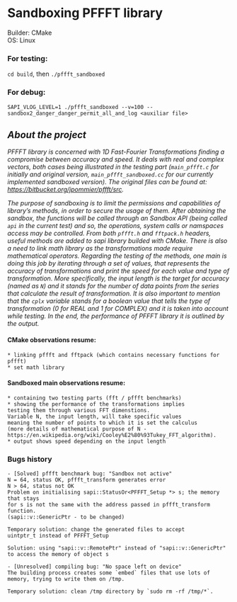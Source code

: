 # Sandboxing PFFFT library

Builder: CMake  
OS: Linux

### For testing: 
`cd build`, then `./pffft_sandboxed`

### For debug:
`SAPI_VLOG_LEVEL=1 ./pffft_sandboxed --v=100
--sandbox2_danger_danger_permit_all_and_log <auxiliar file>`

## ***About the project*** 
*PFFFT library is concerned with 1D Fast-Fourier Transformations finding a
compromise between accuracy and speed. It deals with real and complex
vectors, both cases being illustrated in the testing part (`main_pffft.c` 
for initially and original version, `main_pffft_sandboxed.cc` for our 
currently implemented sandboxed version).
The original files can be found at: https://bitbucket.org/jpommier/pffft/src.*

*The purpose of sandboxing is to limit the permissions and capabilities of 
library’s methods, in order to secure the usage of them. 
After obtaining the sandbox, the functions will be called through an 
Sandbox API (being called `api` in the current test) and so, the 
operations, system calls or namspaces access may be controlled. 
From both `pffft.h` and `fftpack.h` headers, useful methods are added to 
sapi library builded with CMake. There is also a need to link math library 
as the transformations made require mathematical operators. 
Regarding the testing of the methods, one main is doing this job by 
iterating through a set of values, that represents the accuracy of 
transformations and print the speed for each value and type of 
transformation. More specifically, the input length is the target for 
accuracy (named as `N`) and it stands for the number of data points from 
the series that calculate the result of transformation. It is also 
important to mention that the `cplx` variable stands for a boolean value 
that tells the type of transformation (0 for REAL and 1 for COMPLEX) and 
it is taken into account while testing.
In the end, the performance of PFFFT library it is outlined by the output.*

#### CMake observations resume:
    * linking pffft and fftpack (which contains necessary functions for pffft)
    * set math library 

#### Sandboxed main observations resume:
    * containing two testing parts (fft / pffft benchmarks)
    * showing the performance of the transformations implies 
    testing them through various FFT dimenstions. 
    Variable N, the input length, will take specific values 
    meaning the number of points to which it is set the calculus 
    (more details of mathematical purpose of N - https://en.wikipedia.org/wiki/Cooley%E2%80%93Tukey_FFT_algorithm). 
    * output shows speed depending on the input length

    

### Bugs history
    - [Solved] pffft benchmark bug: "Sandbox not active"  
    N = 64, status OK, pffft_transform generates error 
    N > 64, status not OK
    Problem on initialising sapi::StatusOr<PFFFT_Setup *> s; the memory that stays 
    for s is not the same with the address passed in pffft_transform function. 
    (sapi::v::GenericPtr - to be changed)

    Temporary solution: change the generated files to accept 
    uintptr_t instead of PFFFT_Setup

    Solution: using "sapi::v::RemotePtr" instead of "sapi::v::GenericPtr" 
    to access the memory of object s

    - [Unresolved] compiling bug: "No space left on device"
    The building process creates some `embed` files that use lots of 
    memory, trying to write them on /tmp.

    Temporary solution: clean /tmp directory by `sudo rm -rf /tmp/*`.